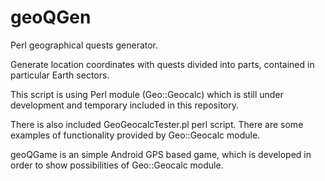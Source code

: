 # geoQGen

Perl geographical quests generator.

Generate location coordinates with quests divided into parts, contained in particular Earth sectors.

This script is using Perl module (Geo::Geocalc) which is still under development and temporary included in this repository.

There is also included GeoGeocalcTester.pl perl script. There are some examples of functionality provided by Geo::Geocalc module.

geoQGame is an simple Android GPS based game, which is developed in order to show possibilities of Geo::Geocalc module.
